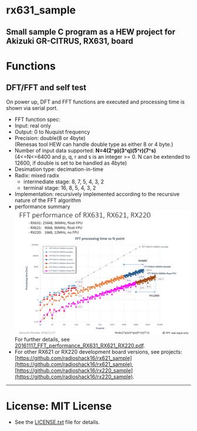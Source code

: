 # rx631_sample
Small sample C program as a HEW project for Akizuki GR-CITRUS, RX631, board
------
# Functions
## DFT/FFT and self test
On power up, DFT and FFT functions are executed and processing time is shown via serial port.  
 - FFT function spec:  
  - Input:          real only  
  - Output:         0 to Nuquist frequency  
  - Precision:      double(8 or 4byte)  
    (Renesas tool HEW can handle double type as either 8 or 4 byte.)  
  - Number of input data supported: **N=4(2^p)(3^q)(5^r)(7^s)**  
    (4<=N<=6400 and p, q, r and s is an integer >= 0. N can be extended to 12600, if double is set to be handled as 4byte)
  - Desimation type: decimation-in-time  
  - Radix:          mixed radix  
      - intermediate stage: 8, 7, 5, 4, 3, 2  
      - terminal stage:     16, 8, 5, 4, 3, 2  
  - Implementation: recursively implemented according to the recursive nature of the FFT algorithm
  - performance summary
    ![FFT(real) performance summary](./FFT_real_performance_RX631_RX621_RX220.png)
    For further details, see [20161117_FFT_performance_RX631_RX621_RX220.pdf](20161117_FFT_performance_RX631_RX621_RX220.pdf).
 - For other RX621 or RX220 development board versions, see projects: [https://github.com/radioshack16/rx621_sample](https://github.com/radioshack16/rx621_sample), [https://github.com/radioshack16/rx220_sample](https://github.com/radioshack16/rx220_sample).
------
# License: MIT License  
- See the [LICENSE.txt](LICENSE.txt) file for details.

